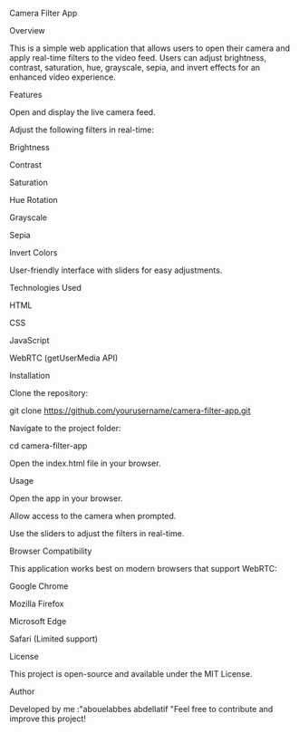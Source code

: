Camera Filter App

Overview

This is a simple web application that allows users to open their camera and apply real-time filters to the video feed. Users can adjust brightness, contrast, saturation, hue, grayscale, sepia, and invert effects for an enhanced video experience.

Features

Open and display the live camera feed.

Adjust the following filters in real-time:

Brightness

Contrast

Saturation

Hue Rotation

Grayscale

Sepia

Invert Colors

User-friendly interface with sliders for easy adjustments.

Technologies Used

HTML

CSS

JavaScript

WebRTC (getUserMedia API)

Installation

Clone the repository:

git clone https://github.com/yourusername/camera-filter-app.git

Navigate to the project folder:

cd camera-filter-app

Open the index.html file in your browser.

Usage

Open the app in your browser.

Allow access to the camera when prompted.

Use the sliders to adjust the filters in real-time.

Browser Compatibility

This application works best on modern browsers that support WebRTC:

Google Chrome

Mozilla Firefox

Microsoft Edge

Safari (Limited support)

License

This project is open-source and available under the MIT License.

Author

Developed by  me :"abouelabbes abdellatif "Feel free to contribute and improve this project!